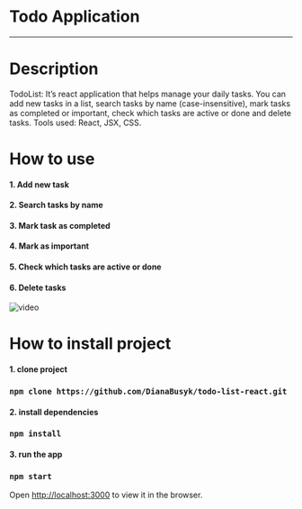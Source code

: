 # Todo Application
<hr>

# Description
TodoList: It’s react application that helps manage your daily tasks. You can add new tasks in a list, search tasks by name (case-insensitive), mark tasks as completed or important, check which tasks are active or done and delete tasks. Tools used: React, JSX, CSS. 

# How to use

#### 1. Add new task
#### 2. Search tasks by name
#### 3. Mark task as completed
#### 4. Mark as important
#### 5. Check which tasks are active or done
#### 6. Delete tasks

![video](https://media4.giphy.com/media/r7cZpZ0vzXtX7h7tbC/giphy.gif?cid=790b7611dd4d95e442c24fea508619970e31e4064f0ecdd9&rid=giphy.gif&ct=g)

# How to install project

#### 1. clone project
### `npm clone https://github.com/DianaBusyk/todo-list-react.git`
#### 2. install dependencies
### `npm install`
#### 3. run the app
### `npm start`

Open [http://localhost:3000](http://localhost:3000) to view it in the browser.
